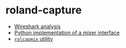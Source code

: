 # roland-capture

- [Wireshark analysis](wireshark/)
- [Python implementation of a mixer interface](src/c/)
- [`rolcapmix` utility](src/c/)
